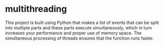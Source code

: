 # multithreading
This project is built using Python that makes a list of events that can be split into multiple parts and these parts execute simultaneously, which in turn increases your  performance and proper use of memory space. The simultaneous processing of threads ensures that the function runs faster.
